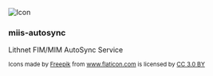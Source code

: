 ![Icon](https://github.com/lithnet/miis-autosync/wiki/images/change-sync.png)
### miis-autosync 
Lithnet FIM/MIM AutoSync Service










<sub>Icons made by <a href="http://www.freepik.com" title="Freepik">Freepik</a> from <a href="http://www.flaticon.com" title="Flaticon">www.flaticon.com</a> is licensed by <a href="http://creativecommons.org/licenses/by/3.0/" title="Creative Commons BY 3.0" target="_blank">CC 3.0 BY</a></sub>
